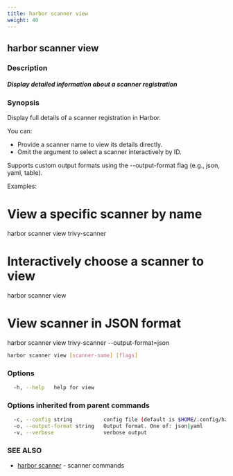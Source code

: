 ```yaml
---
title: harbor scanner view
weight: 40
---
```

## harbor scanner view

### Description

##### Display detailed information about a scanner registration

### Synopsis

Display full details of a scanner registration in Harbor.

You can:
  - Provide a scanner name to view its details directly.
  - Omit the argument to select a scanner interactively by ID.

Supports custom output formats using the --output-format flag (e.g., json, yaml, table).

Examples:
  # View a specific scanner by name
  harbor scanner view trivy-scanner

  # Interactively choose a scanner to view
  harbor scanner view

  # View scanner in JSON format
  harbor scanner view trivy-scanner --output-format=json

```sh
harbor scanner view [scanner-name] [flags]
```

### Options

```sh
  -h, --help   help for view
```

### Options inherited from parent commands

```sh
  -c, --config string          config file (default is $HOME/.config/harbor-cli/config.yaml)
  -o, --output-format string   Output format. One of: json|yaml
  -v, --verbose                verbose output
```

### SEE ALSO

* [harbor scanner](harbor-scanner.md)	 - scanner commands

